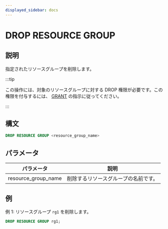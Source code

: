 ```yaml
---
displayed_sidebar: docs
---
```


# DROP RESOURCE GROUP

## 説明

指定されたリソースグループを削除します。

:::tip

この操作には、対象のリソースグループに対する DROP 権限が必要です。この権限を付与するには、 [GRANT](../../account-management/GRANT.md) の指示に従ってください。

:::

## 構文

```SQL
DROP RESOURCE GROUP <resource_group_name>
```

## パラメータ

| **パラメータ**       | **説明**                             |
| ------------------- | ------------------------------------- |
| resource_group_name | 削除するリソースグループの名前です。 |

## 例

例 1: リソースグループ `rg1` を削除します。

```SQL
DROP RESOURCE GROUP rg1;
```